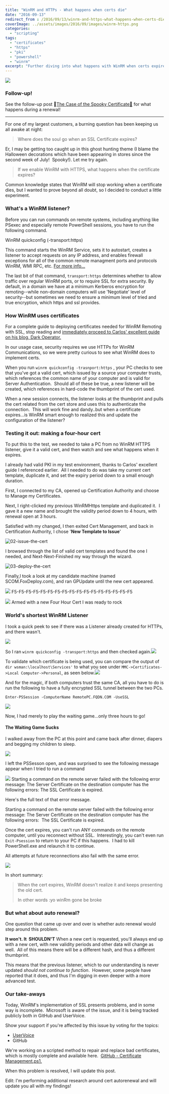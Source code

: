 ```yaml
---
title: "WinRM and HTTPs - What happens when certs die"
date: "2016-09-13"
redirect_from : /2016/09/13/winrm-and-https-what-happens-when-certs-die
coverImage: ../assets/images/2016/09/images/winrm-https.png
categories: 
  - "scripting"
tags: 
  - "certificates"
  - "https"
  - "pki"
  - "powershell"
  - "winrm"
excerpt: "Further diving into what happens with WinRM when certs expire"
---
```


![](../assets/images/2016/09/images/winrm-https.png)

### Follow-up!

See the follow-up post 👻[The Case of the Spooky Certificate👻](http://foxdeploy.com/2016/09/16/winrm-https-and-the-case-of-ghost-certificate/) for what happens during a renewal!

* * *

For one of my largest customers, a burning question has been keeping us all awake at night:

> Where does the soul go when an SSL Certificate expires?

Er, I may be getting too caught up in this ghost hunting theme (I blame the Halloween decorations which have been appearing in stores since the second week of July!  Spooky!). Let me try again.

> If we enable WinRM with HTTPS, what happens when the certificate expires?

Common knowledge states that WinRM will stop working when a certificate dies, but I wanted to prove beyond all doubt, so I decided to conduct a little experiment.

### What's a WinRM listener?

Before you can run commands on remote systems, including anything like PSexec and especially remote PowerShell sessions, you have to run the following command.

WinRM quickconfig (-transport:https)

This command starts the WinRM Service, sets it to autostart, creates a listener to accept requests on any IP address, and enables firewall exceptions for all of the common remote managment ports and protocols WinRM, WMI RPC, etc. [For more info...](https://blogs.technet.microsoft.com/askperf/2010/09/24/an-introduction-to-winrm-basics/)

The last bit of that command, `transport:https` determines whether to allow traffic over regular WinRM ports, or to require SSL for extra security. By default, in a domain we have at a minimum Kerberos encryption for remoting--while non-domain computers will use 'Negotiate' level of security--but sometimes we need to ensure a minimum level of tried and true encryption, which https and ssl provides.

### How WinRM uses certificates

For a complete guide to deploying certificates needed for WinRM Remoting with SSL, stop reading and [immediately proceed to Carlos' excellent guide on his blog, Dark Operator.](http://www.darkoperator.com/blog/2015/3/24/bdvjiiw1ybzfdjulc5pprgpkm8os0b)

In our usage case, security requires we use HTTPs for WinRM Communications, so we were pretty curious to see what WinRM does to implement certs.

When you run `winrm quickconfig -trasnport:https` , your PC checks to see that you've got a valid cert, which issued by a source your computer trusts, which references the common name of your computer and is valid for Server Authentication.  Should all of these be true, a new listener will be created, which references in hard-code the thumbprint of the cert used.

When a new session connects, the listener looks at the thumbprint and pulls the cert related from the cert store and uses this to authenticate the connection.  This will work fine and dandy..but when a certificate expires...is WinRM smart enough to realized this and update the configuration of the listener?

### Testing it out: making a four-hour cert

To put this to the test, we needed to take a PC from no WinRM HTTPS listener, give it a valid cert, and then watch and see what happens when it expires.

I already had valid PKI in my test environment, thanks to Carlos' excellent guide I referenced earlier.  All I needed to do was take my current cert template, duplicate it, and set the expiry period down to a small enough duration.

First, I connected to my CA, opened up Certification Authority and choose to Manage my Certificates.

Next, I right-clicked my previous WinRMHttps template and duplicated it.  I gave it a new name and brought the validity period down to 4 hours, with renewal open at 3 hours.



Satisfied with my changed, I then exited Cert Management, and back in Certification Authority, I chose '**New Template to Issue**'

![02-issue-the-cert](../assets/images/2016/09/images/02-issue-the-cert.png?w=467)

I browsed through the list of valid cert templates and found the one I needed, and Next-Next-Finished my way through the wizard.

![03-deploy-the-cert](../assets/images/2016/09/images/03-deploy-the-cert.png?w=595)

Finally,I took a look at my candidate machine (named SCOM.FoxDeploy.com), and ran GPUpdate until the new cert appeared.

![](../assets/images/2016/09/images/00-no-cert.png) F5-F5-F5-F5-F5-F5-F5-F5-F5-F5-F5-F5-F5-F5-F5-F5-F5

![](../assets/images/2016/09/images/08-omg-cert-expires-soon.png) Armed with a new Four Hour Cert I was ready to rock

### World's shortest WinRM Listener

I took a quick peek to see if there was a Listener already created for HTTPs, and there wasn't.

![](../assets/images/2016/09/images/04-validate-no-listener.png)

So I ran `winrm quickconfig -transport:https` and then checked again.![](../assets/images/2016/09/images/05-winrm-https-exists.png)

To validate which certificate is being used, you can compare the output of `dir wsman:\localhost\Services'` to what you see under `MMC->Certificates->Local Computer->Personal`, as seen below.![](../assets/images/2016/09/images/06-validate-cert.png)

And for the magic, if both computers trust the same CA, all you have to do is run the following to have a fully encrypted SSL tunnel between the two PCs.

`Enter-PSSession -ComputerName RemotePC.FQDN.COM -UseSSL`

![](../assets/images/2016/09/images/07-connecting-over-ssl.png)

Now, I had merely to play the waiting game...only three hours to go!

#### The Waiting Game Sucks

I walked away from the PC at this point and came back after dinner, diapers and begging my children to sleep.

![](../assets/images/2016/09/images/threehourslater.jpg)

I left the PSSesson open, and was surprised to see the following message appear when I tried to run a command

![](../assets/images/2016/09/images/cert-expired.png) Starting a command on the remote server failed with the following error message: The Server Certificate on the destination computer has the following errors: The SSL Certificate is expired.

Here's the full text of that error message.

Starting a command on the remote server failed with the following error message: The Server Certificate on the destination computer has the following errors:  The SSL Certificate is expired.

Once the cert expires, you can't run ANY commands on the remote computer, until you reconnect without SSL.  Interestingly, you can't even run `Exit-Psession` to return to your PC if this happens.  I had to kill PowerShell.exe and relaunch it to continue.

All attempts at future reconnections also fail with the same error.

![](../assets/images/2016/09/images/cert-expired2.png)

In short summary:

> When the cert expires, WinRM doesn't realize it and keeps presenting the old cert.
> 
> In other words :yo winRm gone be broke

### But what about auto renewal?

One question that came up over and over is whether auto renewal would step around this problem.

**It won't. It  SHOULDN'T** When a new cert is requested, you'll always end up with a new cert, with new validity periods and other data will change as well.  All of this means there will be a different hash, and thus a different thumbprint.

This means that the previous listener, which to our understanding is never updated _should not continue to function_.  However, some people have reported that it does, and thus I'm digging in even deeper with a more advanced test.

### Our take-aways

Today, WinRM's implementation of SSL presents problems, and in some way is incomplete.  Microsoft is aware of the issue, and it is being tracked publicly both in GitHub and UserVoice.

Show your support if you're affected by this issue by voting for the topics:

- [UserVoice](https://windowsserver.uservoice.com/forums/301869-powershell/suggestions/10990128-server-2012r2-winrm-https-listener-autocertificate) 
- GitHub

We're working on a scripted method to repair and replace bad certificates, which is mostly complete and available here.  [GitHub - Certificate Management.ps1.](https://github.com/1RedOne/WinRM_CertMgmt)

When this problem is resolved, I will update this post.

Edit: I'm performing additional research around cert autorenewal and will update you all with my findings!
